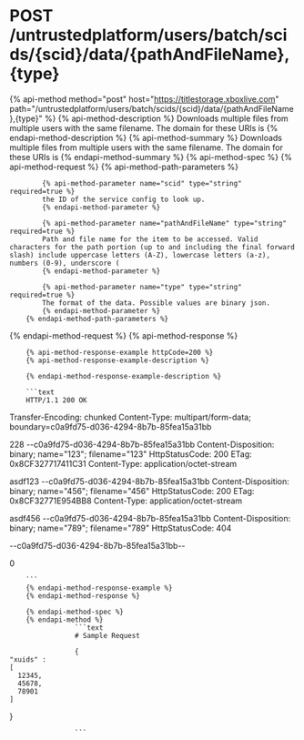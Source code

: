 # POST /untrustedplatform/users/batch/scids/{scid}/data/{pathAndFileName},{type}

{% api-method method="post" host="https://titlestorage.xboxlive.com" path="/untrustedplatform/users/batch/scids/{scid}/data/{pathAndFileName},{type}" %}
        {% api-method-description %}
        Downloads multiple files from multiple users with the same filename. The domain for these URIs is 
        {% endapi-method-description %}
        {% api-method-summary %}
        Downloads multiple files from multiple users with the same filename. The domain for these URIs is 
        {% endapi-method-summary %}
        {% api-method-spec %}
        {% api-method-request %}
        {% api-method-path-parameters %}
        
            {% api-method-parameter name="scid" type="string" required=true %}
            the ID of the service config to look up.
            {% endapi-method-parameter %}

            {% api-method-parameter name="pathAndFileName" type="string" required=true %}
            Path and file name for the item to be accessed. Valid characters for the path portion (up to and including the final forward slash) include uppercase letters (A-Z), lowercase letters (a-z), numbers (0-9), underscore (
            {% endapi-method-parameter %}

            {% api-method-parameter name="type" type="string" required=true %}
            The format of the data. Possible values are binary json.
            {% endapi-method-parameter %}
        {% endapi-method-path-parameters %}
{% endapi-method-request %}
        {% api-method-response %}
        
        {% api-method-response-example httpCode=200 %}
        {% api-method-response-example-description %}
        
        {% endapi-method-response-example-description %}
        
        ```text
        HTTP/1.1 200 OK
Transfer-Encoding: chunked
Content-Type: multipart/form-data; boundary=c0a9fd75-d036-4294-8b7b-85fea15a31bb

228
--c0a9fd75-d036-4294-8b7b-85fea15a31bb
Content-Disposition: binary; name="123"; filename="123"
HttpStatusCode: 200
ETag: 0x8CF327717411C31
Content-Type: application/octet-stream

asdf123
--c0a9fd75-d036-4294-8b7b-85fea15a31bb
Content-Disposition: binary; name="456"; filename="456"
HttpStatusCode: 200
ETag: 0x8CF32771E954BB8
Content-Type: application/octet-stream

asdf456
--c0a9fd75-d036-4294-8b7b-85fea15a31bb
Content-Disposition: binary; name="789"; filename="789"
HttpStatusCode: 404


--c0a9fd75-d036-4294-8b7b-85fea15a31bb--

0

        ```
        {% endapi-method-response-example %}
        {% endapi-method-response %}
        
        {% endapi-method-spec %}
        {% endapi-method %}
                    ```text
                    # Sample Request

                    {
    "xuids" : 
    [
      12345,
      45678,
      78901
    ]
}
      

                    ```
                    
